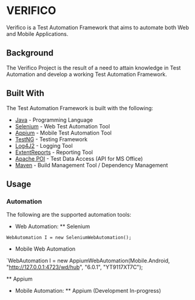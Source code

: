 # VERIFICO
Verifico is a Test Automation Framework that aims to automate both Web and Mobile Applications.

## Background
The Verifico Project is the result of a need to attain knowledge in Test Automation and develop a working Test Automation Framework.

## Built With
The Test Automation Framework is built with the following:
* [Java](https://www.oracle.com/technetwork/java/javase/downloads/jdk8-downloads-2133151.html) - Programming Language
* [Selenium](https://www.seleniumhq.org/download/) - Web Test Automation Tool
* [Appium](http://appium.io/downloads.html) - Mobile Test Automation Tool
* [TestNG](http://testng.org/doc/download.html) - Testing Framework
* [Log4J2](https://logging.apache.org/log4j/2.0/download.html) - Logging Tool
* [ExtentReports](http://relevantcodes.com/extentreports-for-selenium/) - Reporting Tool
* [Apache POI](https://poi.apache.org/download.html) - Test Data Access (API for MS Office)
* [Maven](https://maven.apache.org/download.cgi) - Build Management Tool / Dependency Management

## Usage
### Automation
The following are the supported automation tools:
* Web Automation:
** Selenium

`WebAutomation I = new SeleniumWebAutomation();`

* Mobile Web Automation

`WebAutomation I = new AppiumWebAutomation(Mobile.Android, "http://127.0.0.1:4723/wd/hub", "6.0.1", "YT9117XT7C");

** Appium
* Mobile Automation:
** Appium (Development In-progress)
